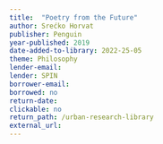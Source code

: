 ```yaml
---
title:  "Poetry from the Future"
author: Srećko Horvat
publisher: Penguin
year-published: 2019
date-added-to-library: 2022-25-05
theme: Philosophy
lender-email:
lender: SPIN 
borrower-email:
borrowed: no
return-date:
clickable: no
return_path: /urban-research-library
external_url: 
---
```

